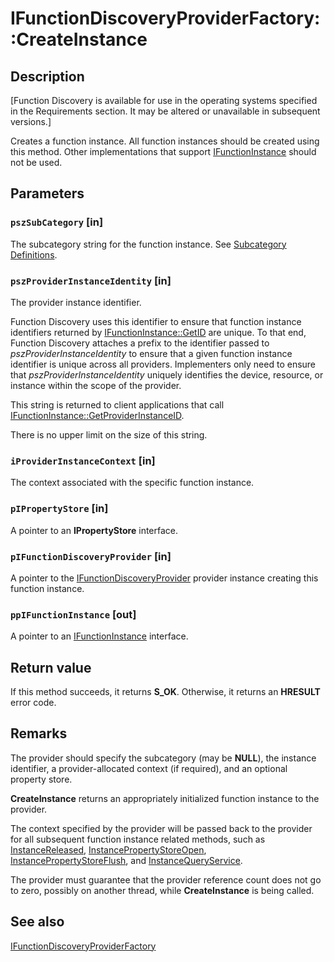 # IFunctionDiscoveryProviderFactory::CreateInstance

## Description

[Function Discovery is available for use in the operating systems specified in the Requirements section. It may be altered or unavailable in subsequent versions.]

Creates a function instance. All function instances should be created using this method. Other implementations that support [IFunctionInstance](https://learn.microsoft.com/windows/desktop/api/functiondiscoveryapi/nn-functiondiscoveryapi-ifunctioninstance) should not be used.

## Parameters

### `pszSubCategory` [in]

The subcategory string for the function instance. See [Subcategory Definitions](https://learn.microsoft.com/previous-versions/windows/desktop/fundisc/subcategory-definitions).

### `pszProviderInstanceIdentity` [in]

The provider instance identifier.

Function Discovery uses this identifier to ensure that function instance identifiers returned by [IFunctionInstance::GetID](https://learn.microsoft.com/windows/desktop/api/functiondiscoveryapi/nf-functiondiscoveryapi-ifunctioninstance-getid) are unique. To that end, Function Discovery attaches a prefix to the identifier passed to *pszProviderInstanceIdentity* to ensure that a given function instance identifier is unique across all providers. Implementers only need to ensure that *pszProviderInstanceIdentity* uniquely identifies the device, resource, or instance within the scope of the provider.

This string is returned to client applications that call [IFunctionInstance::GetProviderInstanceID](https://learn.microsoft.com/windows/desktop/api/functiondiscoveryapi/nf-functiondiscoveryapi-ifunctioninstance-getproviderinstanceid).

There is no upper limit on the size of this string.

### `iProviderInstanceContext` [in]

The context associated with the specific function instance.

### `pIPropertyStore` [in]

A pointer to an **IPropertyStore** interface.

### `pIFunctionDiscoveryProvider` [in]

A pointer to the [IFunctionDiscoveryProvider](https://learn.microsoft.com/windows/desktop/api/functiondiscoveryprovider/nn-functiondiscoveryprovider-ifunctiondiscoveryprovider) provider instance creating this function instance.

### `ppIFunctionInstance` [out]

A pointer to an [IFunctionInstance](https://learn.microsoft.com/windows/desktop/api/functiondiscoveryapi/nn-functiondiscoveryapi-ifunctioninstance) interface.

## Return value

If this method succeeds, it returns **S_OK**. Otherwise, it returns an **HRESULT** error code.

## Remarks

The provider should specify the subcategory (may be **NULL**), the instance identifier, a provider-allocated context (if required), and an optional property store.

**CreateInstance** returns an appropriately initialized function instance to the provider.

The context specified by the provider will be passed back to the provider for all subsequent function instance related methods, such as [InstanceReleased](https://learn.microsoft.com/windows/desktop/api/functiondiscoveryprovider/nf-functiondiscoveryprovider-ifunctiondiscoveryprovider-instancereleased), [InstancePropertyStoreOpen](https://learn.microsoft.com/windows/desktop/api/functiondiscoveryprovider/nf-functiondiscoveryprovider-ifunctiondiscoveryprovider-instancepropertystoreopen), [InstancePropertyStoreFlush](https://learn.microsoft.com/windows/desktop/api/functiondiscoveryprovider/nf-functiondiscoveryprovider-ifunctiondiscoveryprovider-instancepropertystoreflush), and [InstanceQueryService](https://learn.microsoft.com/windows/desktop/api/functiondiscoveryprovider/nf-functiondiscoveryprovider-ifunctiondiscoveryprovider-instancequeryservice).

The provider must guarantee that the provider reference count does not go to zero, possibly on another thread, while **CreateInstance** is being called.

## See also

[IFunctionDiscoveryProviderFactory](https://learn.microsoft.com/windows/desktop/api/functiondiscoveryprovider/nn-functiondiscoveryprovider-ifunctiondiscoveryproviderfactory)